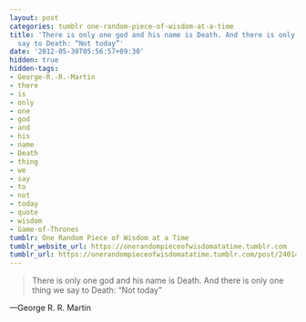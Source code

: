 ```yaml
---
layout: post
categories: tumblr one-random-piece-of-wisdom-at-a-time
title: 'There is only one god and his name is Death. And there is only one thing we
  say to Death: “Not today”'
date: '2012-05-30T05:56:57+09:30'
hidden: true
hidden-tags:
- George-R.-R.-Martin
- there
- is
- only
- one
- god
- and
- his
- name
- Death
- thing
- we
- say
- to
- not
- today
- quote
- wisdom
- Game-of-Thrones
tumblr: One Random Piece of Wisdom at a Time
tumblr_website_url: https://onerandompieceofwisdomatatime.tumblr.com
tumblr_url: https://onerandompieceofwisdomatatime.tumblr.com/post/24014061468/there-is-only-one-god-and-his-name-is-death-and
---
```

> There is only one god and his name is Death. And there is only one thing we say to Death: “Not today”

—George R. R. Martin
